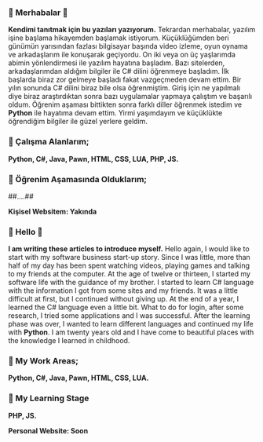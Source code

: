 ### 👋 Merhabalar 👋
**Kendimi tanıtmak için bu yazıları yazıyorum.**
Tekrardan merhabalar, yazılım işine başlama hikayemden başlamak istiyorum. Küçüklüğümden beri günümün yarısından fazlası bilgisayar başında video izleme, oyun oynama ve arkadaşlarım ile konuşarak geçiyordu. On iki veya on üç yaşlarımda abimin yönlendirmesi ile yazılım hayatına başladım. Bazı sitelerden, arkadaşlarımdan aldığım bilgiler ile C# dilini öğrenmeye başladım. İlk başlarda biraz zor gelmeye başladı fakat vazgeçmeden devam ettim. Bir yılın sonunda C# dilini biraz bile olsa öğrenmiştim. Giriş için ne yapılmalı diye biraz araştırdıktan sonra bazı uygulamalar yapmaya çalıştım ve başarılı oldum. Öğrenim aşaması bittikten sonra farklı diller öğrenmek istedim ve **Python** ile hayatıma devam ettim. Yirmi yaşımdayım ve küçüklükte öğrendiğim bilgiler ile güzel yerlere geldim.

### 🔭 Çalışma Alanlarım;

**Python, C#, Java, Pawn, HTML, CSS, LUA, PHP, JS.**

### 🌱 Öğrenim Aşamasında Olduklarım;

##....##

**Kişisel Websitem: Yakında**


### 👋 Hello 👋
**I am writing these articles to introduce myself.**
Hello again, I would like to start with my software business start-up story. Since I was little, more than half of my day has been spent watching videos, playing games and talking to my friends at the computer. At the age of twelve or thirteen, I started my software life with the guidance of my brother. I started to learn C# language with the information I got from some sites and my friends. It was a little difficult at first, but I continued without giving up. At the end of a year, I learned the C# language even a little bit. What to do for login, after some research, I tried some applications and I was successful. After the learning phase was over, I wanted to learn different languages and continued my life with **Python**. I am twenty years old and I have come to beautiful places with the knowledge I learned in childhood.

### 🔭 My Work Areas;

**Python, C#, Java, Pawn, HTML, CSS, LUA.**

### 🌱 My Learning Stage

**PHP, JS.**

**Personal Website: Soon**


